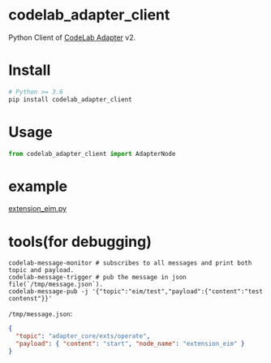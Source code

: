 # codelab_adapter_client
Python Client of [CodeLab Adapter](https://adapter.codelab.club/) v2.

# Install
```bash
# Python >= 3.6
pip install codelab_adapter_client 
```

# Usage
```python
from codelab_adapter_client import AdapterNode
```

# example
[extension_eim.py](https://github.com/wwj718/codelab_adapter_client/blob/master/examples/extension_eim.py)

# tools(for debugging)
```
codelab-message-monitor # subscribes to all messages and print both topic and payload.
codelab-message-trigger # pub the message in json file(`/tmp/message.json`).
codelab-message-pub -j '{"topic":"eim/test","payload":{"content":"test contenst"}}'
```

`/tmp/message.json`:

```json
{
  "topic": "adapter_core/exts/operate",
  "payload": { "content": "start", "node_name": "extension_eim" }
}
```
